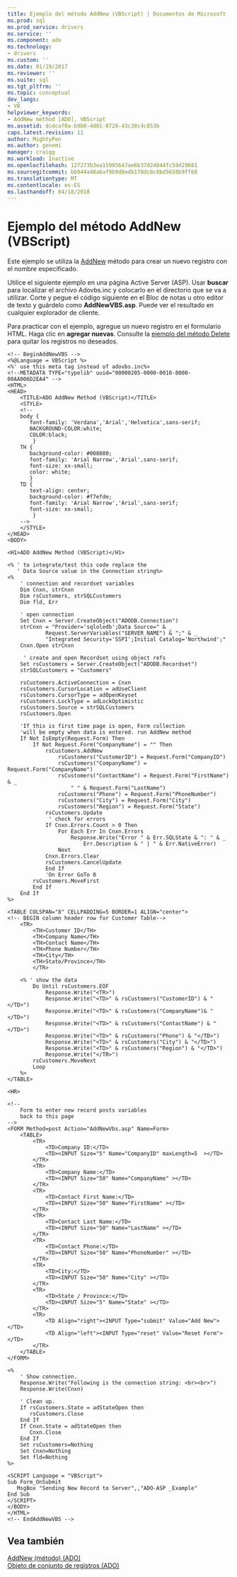 ```yaml
---
title: Ejemplo del método AddNew (VBScript) | Documentos de Microsoft
ms.prod: sql
ms.prod_service: drivers
ms.service: ''
ms.component: ado
ms.technology:
- drivers
ms.custom: ''
ms.date: 01/19/2017
ms.reviewer: ''
ms.suite: sql
ms.tgt_pltfrm: ''
ms.topic: conceptual
dev_langs:
- VB
helpviewer_keywords:
- AddNew method [ADO], VBScript
ms.assetid: dcdcaf0a-b9b0-4d81-8728-43c38c4c853b
caps.latest.revision: 11
author: MightyPen
ms.author: genemi
manager: craigg
ms.workload: Inactive
ms.openlocfilehash: 127273b3ea15905647ae6b37d24844fc59d29681
ms.sourcegitcommit: bb044a48a6af9b9d8edb178dc8c8bd5658b9ff68
ms.translationtype: MT
ms.contentlocale: es-ES
ms.lasthandoff: 04/18/2018
---
```

# <a name="addnew-method-example-vbscript"></a>Ejemplo del método AddNew (VBScript)
Este ejemplo se utiliza la [AddNew](../../../ado/reference/ado-api/addnew-method-ado.md) método para crear un nuevo registro con el nombre especificado.  
  
 Utilice el siguiente ejemplo en una página Active Server (ASP). Usar **buscar** para localizar el archivo Adovbs.inc y colocarlo en el directorio que se va a utilizar. Corte y pegue el código siguiente en el Bloc de notas u otro editor de texto y guárdelo como **AddNewVBS.asp**. Puede ver el resultado en cualquier explorador de cliente.  
  
 Para practicar con el ejemplo, agregue un nuevo registro en el formulario HTML. Haga clic en **agregar nuevas**. Consulte la [ejemplo del método Delete](../../../ado/reference/ado-api/delete-method-example-vbscript.md) para quitar los registros no deseados.  
  
```  
<!-- BeginAddNewVBS -->  
<%@Language = VBScript %>  
<%' use this meta tag instead of adovbs.inc%>  
<!--METADATA TYPE="typelib" uuid="00000205-0000-0010-8000-00AA006D2EA4" -->  
<HTML>  
<HEAD>  
    <TITLE>ADO AddNew Method (VBScript)</TITLE>  
    <STYLE>  
    <!--  
    body {  
       font-family: 'Verdana','Arial','Helvetica',sans-serif;  
       BACKGROUND-COLOR:white;  
       COLOR:black;  
        }  
    TH {  
       background-color: #008080;   
       font-family: 'Arial Narrow','Arial',sans-serif;   
       font-size: xx-small;  
       color: white;  
       }  
    TD {   
       text-align: center;  
       background-color: #f7efde;  
       font-family: 'Arial Narrow','Arial',sans-serif;   
       font-size: xx-small;  
        }  
    -->  
    </STYLE>  
</HEAD>  
<BODY>   
  
<H1>ADO AddNew Method (VBScript)</H1>  
  
<% ' to integrate/test this code replace the   
   ' Data Source value in the Connection string%>  
<%   
    ' connection and recordset variables  
    Dim Cnxn, strCnxn  
    Dim rsCustomers, strSQLCustomers  
    Dim fld, Err  
  
    ' open connection  
    Set Cnxn = Server.CreateObject("ADODB.Connection")  
    strCnxn = "Provider='sqloledb';Data Source=" & _  
            Request.ServerVariables("SERVER_NAME") & ";" & _  
            "Integrated Security='SSPI';Initial Catalog='Northwind';"  
    Cnxn.Open strCnxn  
  
     ' create and open Recordset using object refs  
    Set rsCustomers = Server.CreateObject("ADODB.Recordset")  
    strSQLCustomers = "Customers"  
  
    rsCustomers.ActiveConnection = Cnxn  
    rsCustomers.CursorLocation = adUseClient  
    rsCustomers.CursorType = adOpenKeyset  
    rsCustomers.LockType = adLockOptimistic  
    rsCustomers.Source = strSQLCustomers  
    rsCustomers.Open  
  
    'If this is first time page is open, Form collection  
    'will be empty when data is entered. run AddNew method  
    If Not IsEmpty(Request.Form) Then  
        If Not Request.Form("CompanyName") = "" Then  
            rsCustomers.AddNew  
                rsCustomers("CustomerID") = Request.Form("CompanyID")  
                rsCustomers("CompanyName") = Request.Form("CompanyName")  
                rsCustomers("ContactName") = Request.Form("FirstName") & _  
                    " " & Request.Form("LastName")  
                rsCustomers("Phone") = Request.Form("PhoneNumber")  
                rsCustomers("City") = Request.Form("City")  
                rsCustomers("Region") = Request.Form("State")  
            rsCustomers.Update  
             ' check for errors  
            If Cnxn.Errors.Count > 0 Then  
                For Each Err In Cnxn.Errors  
                    Response.Write("Error " & Err.SQLState & ": " & _  
                        Err.Description & " | " & Err.NativeError)  
                Next  
            Cnxn.Errors.Clear  
            rsCustomers.CancelUpdate  
            End If  
            'On Error GoTo 0  
        rsCustomers.MoveFirst  
        End If  
    End If  
%>  
  
<TABLE COLSPAN="8" CELLPADDING=5 BORDER=1 ALIGN="center">  
<!-- BEGIN column header row for Customer Table-->  
    <TR>  
        <TH>Customer ID</TH>  
        <TH>Company Name</TH>  
        <TH>Contact Name</TH>  
        <TH>Phone Number</TH>  
        <TH>City</TH>  
        <TH>State/Province</TH>  
        </TR>  
  
    <% ' show the data  
        Do Until rsCustomers.EOF  
            Response.Write("<TR>")  
            Response.Write("<TD>" & rsCustomers("CustomerID") & "</TD>")  
            Response.Write("<TD>" & rsCustomers("CompanyName")& "</TD>")  
            Response.Write("<TD>" & rsCustomers("ContactName") & "</TD>")  
            Response.Write("<TD>" & rsCustomers("Phone") & "</TD>")  
            Response.Write("<TD>" & rsCustomers("City") & "</TD>")  
            Response.Write("<TD>" & rsCustomers("Region") & "</TD>")  
            Response.Write("</TR>")  
        rsCustomers.MoveNext   
        Loop   
    %>  
</TABLE>   
  
<HR>  
  
<!--  
    Form to enter new record posts variables  
    back to this page  
-->  
<FORM Method=post Action="AddNewVbs.asp" Name=Form>  
    <TABLE>  
        <TR>  
            <TD>Company ID:</TD>  
            <TD><INPUT Size="5" Name="CompanyID" maxLength=5  ></TD>  
        </TR>  
        <TR>  
            <TD>Company Name:</TD>  
            <TD><INPUT Size="50" Name="CompanyName" ></TD>  
        </TR>  
        <TR>  
            <TD>Contact First Name:</TD>  
            <TD><INPUT Size="50" Name="FirstName" ></TD>  
        </TR>  
        <TR>  
            <TD>Contact Last Name:</TD>  
            <TD><INPUT Size="50" Name="LastName" ></TD>  
        </TR>  
        <TR>  
            <TD>Contact Phone:</TD>  
            <TD><INPUT Size="50" Name="PhoneNumber" ></TD>  
        </TR>  
        <TR>  
            <TD>City:</TD>  
            <TD><INPUT Size="50" Name="City" ></TD>  
        </TR>  
        <TR>  
            <TD>State / Province:</TD>  
            <TD><INPUT Size="5" Name="State" ></TD>  
        </TR>  
        <TR>  
            <TD Align="right"><INPUT Type="submit" Value="Add New"></TD>  
            <TD Align="left"><INPUT Type="reset" Value="Reset Form"></TD>  
        </TR>  
    </TABLE>  
</FORM>  
  
<%  
    ' Show connection.  
    Response.Write("Following is the connection string: <br><br>")  
    Response.Write(Cnxn)  
  
    ' Clean up.  
    If rsCustomers.State = adStateOpen then  
       rsCustomers.Close  
    End If  
    If Cnxn.State = adStateOpen then  
       Cnxn.Close  
    End If  
    Set rsCustomers=Nothing  
    Set Cnxn=Nothing  
    Set fld=Nothing  
%>  
  
<SCRIPT Language = "VBScript">  
Sub Form_OnSubmit  
   MsgBox "Sending New Record to Server",,"ADO-ASP _Example"  
End Sub  
</SCRIPT>  
</BODY>  
</HTML>  
<!-- EndAddNewVBS -->  
```  
  
## <a name="see-also"></a>Vea también  
 [AddNew (método) (ADO)](../../../ado/reference/ado-api/addnew-method-ado.md)   
 [Objeto de conjunto de registros (ADO)](../../../ado/reference/ado-api/recordset-object-ado.md)
